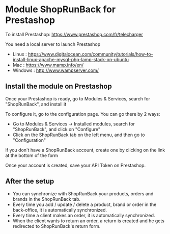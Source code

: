 # Module ShopRunBack for Prestashop

To install Prestashop:
https://www.prestashop.com/fr/telecharger

You need a local server to launch Prestashop
- Linux : https://www.digitalocean.com/community/tutorials/how-to-install-linux-apache-mysql-php-lamp-stack-on-ubuntu
- Mac : https://www.mamp.info/en/
- Windows : http://www.wampserver.com/


## Install the module on Prestashop

Once your Prestashop is ready, go to Modules & Services, search for "ShopRunBack", and install it

To configure it, go to the configuration page. You can go there by 2 ways:
- Go to Modules & Services -> Installed modules, search for "ShopRunBack", and click on "Configure"
- Click on the ShopRunBack tab on the left menu, and then go to "Configuration"


If you don't have a ShopRunBack account, create one by clicking on the link at the bottom of the form

Once your account is created, save your API Token on Prestashop.


## After the setup

- You can synchronize with ShopRunBack your products, orders and brands in the ShopRunBack tab.
- Every time you add / update / delete a product, brand or order in the back-office, it is automatically synchronized.
- Every time a client makes an order, it is automatically synchronized.
- When the client wants to return an order, a return is created and he gets redirected to ShopRunBack's return form.

